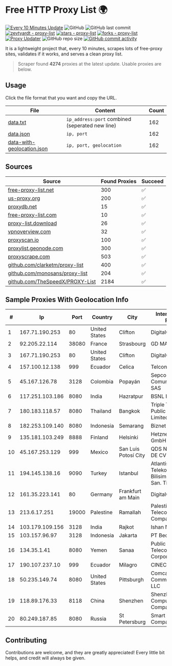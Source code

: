 
# Free HTTP Proxy List 🌍

[![Every 10 Minutes Update](https://github.com/mertguvencli/http-proxy-list/actions/workflows/main.yml/badge.svg?branch=main)](https://github.com/mertguvencli/http-proxy-list/actions/workflows/main.yml)
![GitHub](https://img.shields.io/github/license/mertguvencli/http-proxy-list)
![GitHub last commit](https://img.shields.io/github/last-commit/mertguvencli/http-proxy-list)
[![zevtyardt - proxy-list](https://img.shields.io/static/v1?label=zevtyardt&message=proxy-list&color=blue&logo=github)](https://github.com/zevtyardt/proxy-list "Go to GitHub repo")
[![stars - proxy-list](https://img.shields.io/github/stars/zevtyardt/proxy-list?style=social)](https://github.com/zevtyardt/proxy-list)
[![forks - proxy-list](https://img.shields.io/github/forks/zevtyardt/proxy-list?style=social)](https://github.com/zevtyardt/proxy-list)
[![Proxy Updater](https://github.com/zevtyardt/proxy-list/workflows/Proxy%20Updater/badge.svg)](https://github.com/zevtyardt/proxy-list/actions?query=workflow:"Proxy+Updater")
![GitHub repo size](https://img.shields.io/github/repo-size/zevtyardt/proxy-list)
[![GitHub commit activity](https://img.shields.io/github/commit-activity/m/zevtyardt/proxy-list?logo=commits)](https://github.com/zevtyardt/proxy-list/commits/main)

It is a lightweight project that, every 10 minutes, scrapes lots of free-proxy sites, validates if it works, and serves a clean proxy list.

> Scraper found **4274** proxies at the latest update. Usable proxies are below.

## Usage

Click the file format that you want and copy the URL.

|File|Content|Count|
|----|-------|-----|
|[data.txt](https://raw.githubusercontent.com/mertguvencli/http-proxy-list/main/proxy-list/data.txt)|`ip_address:port` combined (seperated new line)|162|
|[data.json](https://raw.githubusercontent.com/mertguvencli/http-proxy-list/main/proxy-list/data.json)|`ip, port`|162|
|[data-with-geolocation.json](https://raw.githubusercontent.com/mertguvencli/http-proxy-list/main/proxy-list/data-with-geolocation.json)|`ip, port, geolocation`|162|

## Sources

|Source|Found Proxies|Succeed|
|------|-------------|-------|
|[free-proxy-list.net](https://free-proxy-list.net)|300|✅|
|[us-proxy.org](https://www.us-proxy.org)|200|✅|
|[proxydb.net](http://proxydb.net)|15|✅|
|[free-proxy-list.com](https://free-proxy-list.com/?page=&port=&type%5B%5D=http&type%5B%5D=https&up_time=0&search=Search)|10|✅|
|[proxy-list.download](https://www.proxy-list.download/HTTP)|26|✅|
|[vpnoverview.com](https://vpnoverview.com/privacy/anonymous-browsing/free-proxy-servers)|32|✅|
|[proxyscan.io](https://www.proxyscan.io)|100|✅|
|[proxylist.geonode.com](https://proxylist.geonode.com/api/proxy-list?limit=300&page=1&sort_by=lastChecked&sort_type=desc&protocols=http,https)|300|✅|
|[proxyscrape.com](https://api.proxyscrape.com/v2/?request=displayproxies&protocol=http&timeout=10000&country=all&ssl=all&anonymity=all)|503|✅|
|[github.com/clarketm/proxy-list](https://raw.githubusercontent.com/clarketm/proxy-list/master/proxy-list-raw.txt)|400|✅|
|[github.com/monosans/proxy-list](https://raw.githubusercontent.com/monosans/proxy-list/main/proxies/http.txt)|204|✅|
|[github.com/TheSpeedX/PROXY-List](https://raw.githubusercontent.com/TheSpeedX/PROXY-List/master/http.txt)|2184|✅|


## Sample Proxies With Geolocation Info

|#|Ip|Port|Country|City|Internet Service Provider|
|-|--|----|-------|----|-------------------------|
|1|167.71.190.253|80|United States|Clifton|DigitalOcean, LLC|
|2|92.205.22.114|38080|France|Strasbourg|GD MASS Network|
|3|167.71.190.253|80|United States|Clifton|DigitalOcean, LLC|
|4|157.100.12.138|999|Ecuador|Celica|Telconet S.A|
|5|45.167.126.78|3128|Colombia|Popayán|Sepcom Comunicaciones SAS|
|6|117.251.103.186|8080|India|Hazratpur|BSNL Internet|
|7|180.183.118.57|8080|Thailand|Bangkok|Triple T Broadband Public Company Limited|
|8|182.253.109.140|8080|Indonesia|Semarang|Biznet Metronet|
|9|135.181.103.249|8888|Finland|Helsinki|Hetzner Online GmbH|
|10|45.167.253.129|999|Mexico|San Luis Potosí City|QDS NETWORKS SA DE CV|
|11|194.145.138.16|9090|Turkey|Istanbul|Atlantis Telekomunikasyon Bilisim Hizmetleri San. Tic. Ltd|
|12|161.35.223.141|80|Germany|Frankfurt am Main|DigitalOcean, LLC|
|13|213.6.17.251|19000|Palestine|Ramallah|Palestine Telecommunications Company|
|14|103.179.109.156|3128|India|Rajkot|Ishan Netsol Pvt Ltd|
|15|103.157.96.97|3128|Indonesia|Jakarta|PT Beon Intermedia|
|16|134.35.1.41|8080|Yemen|Sanaa|Public Telecommunication Corporation|
|17|190.107.237.10|999|Ecuador|Milagro|CINECABLE TV|
|18|50.235.149.74|8080|United States|Pittsburgh|Comcast Cable Communications, LLC|
|19|118.89.176.33|8118|China|Shenzhen|Shenzhen Tencent Computer Systems Company Limited|
|20|80.249.187.85|8080|Russia|St Petersburg|Smart Telecom Company|



## Contributing

Contributions are welcome, and they are greatly appreciated! Every
little bit helps, and credit will always be given.

